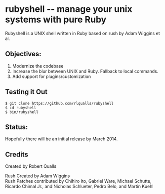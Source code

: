# rubyshell -- manage your unix systems with pure Ruby

Rubyshell is a UNIX shell written in Ruby based on rush by Adam Wiggins et al.

## Objectives:

  1. Modernize the codebase
  2. Increase the blur between UNIX and Ruby. Fallback to local commands.
  3. Add support for plugins/customization

## Testing it Out

    $ git clone https://github.com/rlqualls/rubyshell
    $ cd rubyshell
    $ bin/rubyshell

## Status:

Hopefully there will be an initial release by March 2014.

## Credits

Created by Robert Qualls

Rush Created by Adam Wiggins  
Rush Patches contributed by Chihiro Ito, Gabriel Ware, Michael Schutte, Ricardo Chimal Jr., and Nicholas Schlueter, Pedro Belo, and Martin Kuehl

